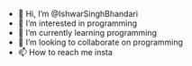 - 👋 Hi, I’m @IshwarSinghBhandari
- 👀 I’m interested in programming
- 🌱 I’m currently learning programming
- 💞️ I’m looking to collaborate on programming
- 📫 How to reach me insta

<!---
IshwarSinghBhandari/IshwarSinghBhandari is a ✨ special ✨ repository because its `README.md` (this file) appears on your GitHub profile.
You can click the Preview link to take a look at your changes.
--->
